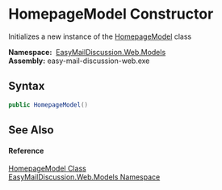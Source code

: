 HomepageModel Constructor
=========================
Initializes a new instance of the [HomepageModel][1] class

  **Namespace:**  [EasyMailDiscussion.Web.Models][2]  
  **Assembly:** easy-mail-discussion-web.exe

Syntax
------

```csharp
public HomepageModel()
```


See Also
--------

#### Reference
[HomepageModel Class][1]  
[EasyMailDiscussion.Web.Models Namespace][2]  

[1]: README.md
[2]: ../README.md